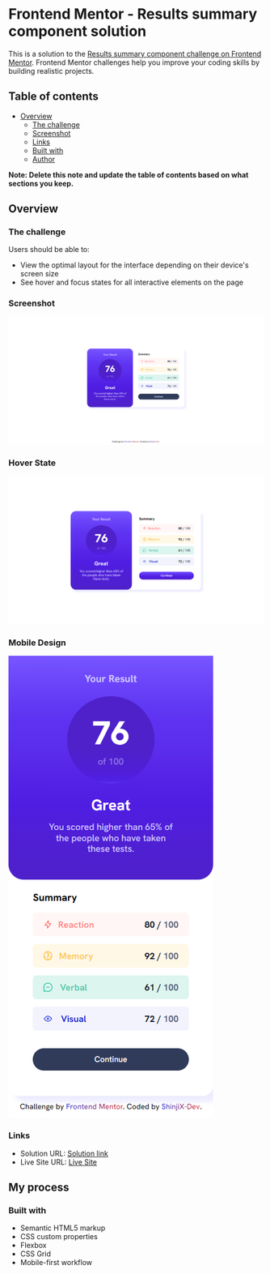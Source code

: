 # Frontend Mentor - Results summary component solution

This is a solution to the [Results summary component challenge on Frontend Mentor](https://www.frontendmentor.io/challenges/results-summary-component-CE_K6s0maV). Frontend Mentor challenges help you improve your coding skills by building realistic projects. 

## Table of contents

- [Overview](#overview)
  - [The challenge](#the-challenge)
  - [Screenshot](#screenshot)
  - [Links](#links)
  - [Built with](#built-with)
  - [Author](#author)

**Note: Delete this note and update the table of contents based on what sections you keep.**

## Overview

### The challenge

Users should be able to:

- View the optimal layout for the interface depending on their device's screen size
- See hover and focus states for all interactive elements on the page

### Screenshot

![](./assets/images/screenshot.png)

### Hover State

![](./assets/images/screenshot-hover.png)

### Mobile Design

![](./assets/images/screenshot-mobile.png)

### Links

- Solution URL: [Solution link](https://your-solution-url.com)
- Live Site URL: [Live Site](https://shinjix-web.github.io/results-summary-component-main/)

## My process

### Built with

- Semantic HTML5 markup
- CSS custom properties
- Flexbox
- CSS Grid
- Mobile-first workflow